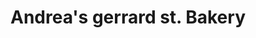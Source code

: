 ---
title: "Andrea's gerrard st. Bakery"
url: /toronto/andreas-gerrard-st-bakery/
shop: Bäckerei
---